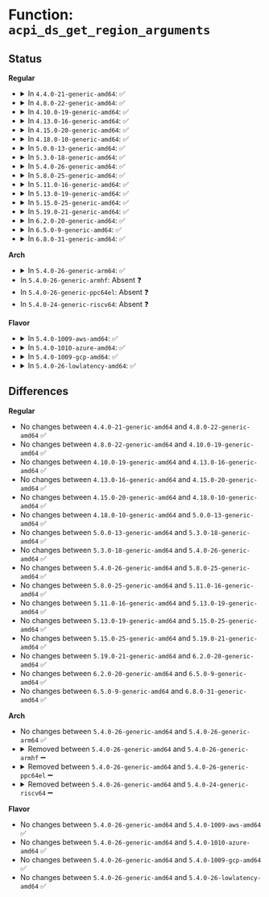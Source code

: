 # Function: <code>acpi_ds_get_region_arguments</code>

## Status
<b>Regular</b>
<ul>
<li>
<details>
<summary>In <code>4.4.0-21-generic-amd64</code>: ✅</summary>

```c
acpi_status acpi_ds_get_region_arguments(union acpi_operand_object * obj_desc)
```

```json
{
  "name": "acpi_ds_get_region_arguments",
  "collision_type": "Unique Global",
  "inline_type": "No",
  "funcs": [
    {
      "addr": 18446744071583610704,
      "name": "acpi_ds_get_region_arguments",
      "external": true,
      "loc": "drivers/acpi/acpica/dsargs.c:364",
      "file": "drivers/acpi/acpica/dsargs.c",
      "inline": "seen, unknown",
      "caller_inline": [],
      "caller_func": [
        "drivers/acpi/acpica/exconfig.c:acpi_ex_load_op",
        "drivers/acpi/acpica/nsinit.c:acpi_ns_init_one_object"
      ]
    }
  ],
  "symbols": [
    {
      "addr": 18446744071583610704,
      "name": "acpi_ds_get_region_arguments",
      "section": ".text",
      "bind": "STB_GLOBAL",
      "size": 92
    }
  ]
}
```
</details>
</li>
<li>
<details>
<summary>In <code>4.8.0-22-generic-amd64</code>: ✅</summary>

```c
acpi_status acpi_ds_get_region_arguments(union acpi_operand_object * obj_desc)
```

```json
{
  "name": "acpi_ds_get_region_arguments",
  "collision_type": "Unique Global",
  "inline_type": "No",
  "funcs": [
    {
      "addr": 18446744071583933810,
      "name": "acpi_ds_get_region_arguments",
      "external": true,
      "loc": "drivers/acpi/acpica/dsargs.c:364",
      "file": "drivers/acpi/acpica/dsargs.c",
      "inline": "seen, unknown",
      "caller_inline": [],
      "caller_func": [
        "drivers/acpi/acpica/exconfig.c:acpi_ex_load_op",
        "drivers/acpi/acpica/nsinit.c:acpi_ns_init_one_object"
      ]
    }
  ],
  "symbols": [
    {
      "addr": 18446744071583933810,
      "name": "acpi_ds_get_region_arguments",
      "section": ".text",
      "bind": "STB_GLOBAL",
      "size": 92
    }
  ]
}
```
</details>
</li>
<li>
<details>
<summary>In <code>4.10.0-19-generic-amd64</code>: ✅</summary>

```c
acpi_status acpi_ds_get_region_arguments(union acpi_operand_object * obj_desc)
```

```json
{
  "name": "acpi_ds_get_region_arguments",
  "collision_type": "Unique Global",
  "inline_type": "No",
  "funcs": [
    {
      "addr": 18446744071584075406,
      "name": "acpi_ds_get_region_arguments",
      "external": true,
      "loc": "drivers/acpi/acpica/dsargs.c:364",
      "file": "drivers/acpi/acpica/dsargs.c",
      "inline": "seen, unknown",
      "caller_inline": [],
      "caller_func": [
        "drivers/acpi/acpica/exconfig.c:acpi_ex_load_op",
        "drivers/acpi/acpica/nsinit.c:acpi_ns_init_one_object"
      ]
    }
  ],
  "symbols": [
    {
      "addr": 18446744071584075406,
      "name": "acpi_ds_get_region_arguments",
      "section": ".text",
      "bind": "STB_GLOBAL",
      "size": 92
    }
  ]
}
```
</details>
</li>
<li>
<details>
<summary>In <code>4.13.0-16-generic-amd64</code>: ✅</summary>

```c
acpi_status acpi_ds_get_region_arguments(union acpi_operand_object * obj_desc)
```

```json
{
  "name": "acpi_ds_get_region_arguments",
  "collision_type": "Unique Global",
  "inline_type": "No",
  "funcs": [
    {
      "addr": 18446744071584142151,
      "name": "acpi_ds_get_region_arguments",
      "external": true,
      "loc": "drivers/acpi/acpica/dsargs.c:365",
      "file": "drivers/acpi/acpica/dsargs.c",
      "inline": "seen, unknown",
      "caller_inline": [],
      "caller_func": [
        "drivers/acpi/acpica/exconfig.c:acpi_ex_load_op",
        "drivers/acpi/acpica/nsinit.c:acpi_ns_init_one_object"
      ]
    }
  ],
  "symbols": [
    {
      "addr": 18446744071584142151,
      "name": "acpi_ds_get_region_arguments",
      "section": ".text",
      "bind": "STB_GLOBAL",
      "size": 93
    }
  ]
}
```
</details>
</li>
<li>
<details>
<summary>In <code>4.15.0-20-generic-amd64</code>: ✅</summary>

```c
acpi_status acpi_ds_get_region_arguments(union acpi_operand_object * obj_desc)
```

```json
{
  "name": "acpi_ds_get_region_arguments",
  "collision_type": "Unique Global",
  "inline_type": "No",
  "funcs": [
    {
      "addr": 18446744071584418398,
      "name": "acpi_ds_get_region_arguments",
      "external": true,
      "loc": "drivers/acpi/acpica/dsargs.c:365",
      "file": "drivers/acpi/acpica/dsargs.c",
      "inline": "seen, unknown",
      "caller_inline": [],
      "caller_func": [
        "drivers/acpi/acpica/exconfig.c:acpi_ex_load_op",
        "drivers/acpi/acpica/exfldio.c:acpi_ex_access_region",
        "drivers/acpi/acpica/nsinit.c:acpi_ns_init_one_object"
      ]
    }
  ],
  "symbols": [
    {
      "addr": 18446744071584418398,
      "name": "acpi_ds_get_region_arguments",
      "section": ".text",
      "bind": "STB_GLOBAL",
      "size": 384
    }
  ]
}
```
</details>
</li>
<li>
<details>
<summary>In <code>4.18.0-10-generic-amd64</code>: ✅</summary>

```c
acpi_status acpi_ds_get_region_arguments(union acpi_operand_object * obj_desc)
```

```json
{
  "name": "acpi_ds_get_region_arguments",
  "collision_type": "Unique Global",
  "inline_type": "No",
  "funcs": [
    {
      "addr": 18446744071584641853,
      "name": "acpi_ds_get_region_arguments",
      "external": true,
      "loc": "drivers/acpi/acpica/dsargs.c:332",
      "file": "drivers/acpi/acpica/dsargs.c",
      "inline": "seen, unknown",
      "caller_inline": [],
      "caller_func": [
        "drivers/acpi/acpica/exconfig.c:acpi_ex_load_op",
        "drivers/acpi/acpica/exfldio.c:acpi_ex_access_region",
        "drivers/acpi/acpica/nsinit.c:acpi_ns_init_one_object"
      ]
    }
  ],
  "symbols": [
    {
      "addr": 18446744071584641853,
      "name": "acpi_ds_get_region_arguments",
      "section": ".text",
      "bind": "STB_GLOBAL",
      "size": 384
    }
  ]
}
```
</details>
</li>
<li>
<details>
<summary>In <code>5.0.0-13-generic-amd64</code>: ✅</summary>

```c
acpi_status acpi_ds_get_region_arguments(union acpi_operand_object * obj_desc)
```

```json
{
  "name": "acpi_ds_get_region_arguments",
  "collision_type": "Unique Global",
  "inline_type": "No",
  "funcs": [
    {
      "addr": 18446744071584741454,
      "name": "acpi_ds_get_region_arguments",
      "external": true,
      "loc": "drivers/acpi/acpica/dsargs.c:332",
      "file": "drivers/acpi/acpica/dsargs.c",
      "inline": "seen, unknown",
      "caller_inline": [],
      "caller_func": [
        "drivers/acpi/acpica/exconfig.c:acpi_ex_load_op",
        "drivers/acpi/acpica/exfldio.c:acpi_ex_access_region",
        "drivers/acpi/acpica/nsinit.c:acpi_ns_init_one_object"
      ]
    }
  ],
  "symbols": [
    {
      "addr": 18446744071584741454,
      "name": "acpi_ds_get_region_arguments",
      "section": ".text",
      "bind": "STB_GLOBAL",
      "size": 384
    }
  ]
}
```
</details>
</li>
<li>
<details>
<summary>In <code>5.3.0-18-generic-amd64</code>: ✅</summary>

```c
acpi_status acpi_ds_get_region_arguments(union acpi_operand_object * obj_desc)
```

```json
{
  "name": "acpi_ds_get_region_arguments",
  "collision_type": "Unique Global",
  "inline_type": "No",
  "funcs": [
    {
      "addr": 18446744071584943619,
      "name": "acpi_ds_get_region_arguments",
      "external": true,
      "loc": "drivers/acpi/acpica/dsargs.c:332",
      "file": "drivers/acpi/acpica/dsargs.c",
      "inline": "seen, unknown",
      "caller_inline": [],
      "caller_func": [
        "drivers/acpi/acpica/exconfig.c:acpi_ex_load_op",
        "drivers/acpi/acpica/exfldio.c:acpi_ex_access_region"
      ]
    }
  ],
  "symbols": [
    {
      "addr": 18446744071584943619,
      "name": "acpi_ds_get_region_arguments",
      "section": ".text",
      "bind": "STB_GLOBAL",
      "size": 385
    }
  ]
}
```
</details>
</li>
<li>
<details>
<summary>In <code>5.4.0-26-generic-amd64</code>: ✅</summary>

```c
acpi_status acpi_ds_get_region_arguments(union acpi_operand_object * obj_desc)
```

```json
{
  "name": "acpi_ds_get_region_arguments",
  "collision_type": "Unique Global",
  "inline_type": "No",
  "funcs": [
    {
      "addr": 18446744071585079411,
      "name": "acpi_ds_get_region_arguments",
      "external": true,
      "loc": "drivers/acpi/acpica/dsargs.c:332",
      "file": "drivers/acpi/acpica/dsargs.c",
      "inline": "seen, unknown",
      "caller_inline": [],
      "caller_func": [
        "drivers/acpi/acpica/exconfig.c:acpi_ex_load_op",
        "drivers/acpi/acpica/exfldio.c:acpi_ex_access_region"
      ]
    }
  ],
  "symbols": [
    {
      "addr": 18446744071585079411,
      "name": "acpi_ds_get_region_arguments",
      "section": ".text",
      "bind": "STB_GLOBAL",
      "size": 385
    }
  ]
}
```
</details>
</li>
<li>
<details>
<summary>In <code>5.8.0-25-generic-amd64</code>: ✅</summary>

```c
acpi_status acpi_ds_get_region_arguments(union acpi_operand_object * obj_desc)
```

```json
{
  "name": "acpi_ds_get_region_arguments",
  "collision_type": "Unique Global",
  "inline_type": "No",
  "funcs": [
    {
      "addr": 18446744071585783923,
      "name": "acpi_ds_get_region_arguments",
      "external": true,
      "loc": "drivers/acpi/acpica/dsargs.c:332",
      "file": "drivers/acpi/acpica/dsargs.c",
      "inline": "seen, unknown",
      "caller_inline": [],
      "caller_func": [
        "drivers/acpi/acpica/exconfig.c:acpi_ex_load_op",
        "drivers/acpi/acpica/exfldio.c:acpi_ex_setup_region"
      ]
    }
  ],
  "symbols": [
    {
      "addr": 18446744071585783923,
      "name": "acpi_ds_get_region_arguments",
      "section": ".text",
      "bind": "STB_GLOBAL",
      "size": 385
    }
  ]
}
```
</details>
</li>
<li>
<details>
<summary>In <code>5.11.0-16-generic-amd64</code>: ✅</summary>

```c
acpi_status acpi_ds_get_region_arguments(union acpi_operand_object * obj_desc)
```

```json
{
  "name": "acpi_ds_get_region_arguments",
  "collision_type": "Unique Global",
  "inline_type": "No",
  "funcs": [
    {
      "addr": 18446744071585904796,
      "name": "acpi_ds_get_region_arguments",
      "external": true,
      "loc": "drivers/acpi/acpica/dsargs.c:332",
      "file": "drivers/acpi/acpica/dsargs.c",
      "inline": "seen, unknown",
      "caller_inline": [],
      "caller_func": [
        "drivers/acpi/acpica/exconfig.c:acpi_ex_load_op",
        "drivers/acpi/acpica/exfldio.c:acpi_ex_setup_region"
      ]
    }
  ],
  "symbols": [
    {
      "addr": 18446744071585904796,
      "name": "acpi_ds_get_region_arguments",
      "section": ".text",
      "bind": "STB_GLOBAL",
      "size": 385
    }
  ]
}
```
</details>
</li>
<li>
<details>
<summary>In <code>5.13.0-19-generic-amd64</code>: ✅</summary>

```c
acpi_status acpi_ds_get_region_arguments(union acpi_operand_object * obj_desc)
```

```json
{
  "name": "acpi_ds_get_region_arguments",
  "collision_type": "Unique Global",
  "inline_type": "No",
  "funcs": [
    {
      "addr": 18446744071585782234,
      "name": "acpi_ds_get_region_arguments",
      "external": true,
      "loc": "drivers/acpi/acpica/dsargs.c:332",
      "file": "drivers/acpi/acpica/dsargs.c",
      "inline": "seen, unknown",
      "caller_inline": [],
      "caller_func": [
        "drivers/acpi/acpica/exconfig.c:acpi_ex_load_op",
        "drivers/acpi/acpica/exfldio.c:acpi_ex_setup_region"
      ]
    }
  ],
  "symbols": [
    {
      "addr": 18446744071585782234,
      "name": "acpi_ds_get_region_arguments",
      "section": ".text",
      "bind": "STB_GLOBAL",
      "size": 385
    }
  ]
}
```
</details>
</li>
<li>
<details>
<summary>In <code>5.15.0-25-generic-amd64</code>: ✅</summary>

```c
acpi_status acpi_ds_get_region_arguments(union acpi_operand_object * obj_desc)
```

```json
{
  "name": "acpi_ds_get_region_arguments",
  "collision_type": "Unique Global",
  "inline_type": "No",
  "funcs": [
    {
      "addr": 18446744071586267098,
      "name": "acpi_ds_get_region_arguments",
      "external": true,
      "loc": "drivers/acpi/acpica/dsargs.c:332",
      "file": "drivers/acpi/acpica/dsargs.c",
      "inline": "seen, unknown",
      "caller_inline": [],
      "caller_func": [
        "drivers/acpi/acpica/exconfig.c:acpi_ex_load_op",
        "drivers/acpi/acpica/exfldio.c:acpi_ex_setup_region"
      ]
    }
  ],
  "symbols": [
    {
      "addr": 18446744071586267098,
      "name": "acpi_ds_get_region_arguments",
      "section": ".text",
      "bind": "STB_GLOBAL",
      "size": 385
    }
  ]
}
```
</details>
</li>
<li>
<details>
<summary>In <code>5.19.0-21-generic-amd64</code>: ✅</summary>

```c
acpi_status acpi_ds_get_region_arguments(union acpi_operand_object * obj_desc)
```

```json
{
  "name": "acpi_ds_get_region_arguments",
  "collision_type": "Unique Global",
  "inline_type": "No",
  "funcs": [
    {
      "addr": 18446744071587510594,
      "name": "acpi_ds_get_region_arguments",
      "external": true,
      "loc": "drivers/acpi/acpica/dsargs.c:332",
      "file": "drivers/acpi/acpica/dsargs.c",
      "inline": "seen, unknown",
      "caller_inline": [],
      "caller_func": [
        "drivers/acpi/acpica/exconfig.c:acpi_ex_load_op",
        "drivers/acpi/acpica/exfldio.c:acpi_ex_setup_region"
      ]
    }
  ],
  "symbols": [
    {
      "addr": 18446744071587510594,
      "name": "acpi_ds_get_region_arguments",
      "section": ".text",
      "bind": "STB_GLOBAL",
      "size": 401
    }
  ]
}
```
</details>
</li>
<li>
<details>
<summary>In <code>6.2.0-20-generic-amd64</code>: ✅</summary>

```c
acpi_status acpi_ds_get_region_arguments(union acpi_operand_object * obj_desc)
```

```json
{
  "name": "acpi_ds_get_region_arguments",
  "collision_type": "Unique Global",
  "inline_type": "No",
  "funcs": [
    {
      "addr": 18446744071588785728,
      "name": "acpi_ds_get_region_arguments",
      "external": true,
      "loc": "drivers/acpi/acpica/dsargs.c:332",
      "file": "drivers/acpi/acpica/dsargs.c",
      "inline": "seen, unknown",
      "caller_inline": [],
      "caller_func": [
        "drivers/acpi/acpica/exconfig.c:acpi_ex_load_op",
        "drivers/acpi/acpica/exfldio.c:acpi_ex_setup_region"
      ]
    }
  ],
  "symbols": [
    {
      "addr": 18446744071588785728,
      "name": "acpi_ds_get_region_arguments",
      "section": ".text",
      "bind": "STB_GLOBAL",
      "size": 486
    }
  ]
}
```
</details>
</li>
<li>
<details>
<summary>In <code>6.5.0-9-generic-amd64</code>: ✅</summary>

```c
acpi_status acpi_ds_get_region_arguments(union acpi_operand_object * obj_desc)
```

```json
{
  "name": "acpi_ds_get_region_arguments",
  "collision_type": "Unique Global",
  "inline_type": "No",
  "funcs": [
    {
      "addr": 18446744071589075152,
      "name": "acpi_ds_get_region_arguments",
      "external": true,
      "loc": "drivers/acpi/acpica/dsargs.c:332",
      "file": "drivers/acpi/acpica/dsargs.c",
      "inline": "seen, unknown",
      "caller_inline": [],
      "caller_func": [
        "drivers/acpi/acpica/exconfig.c:acpi_ex_load_op",
        "drivers/acpi/acpica/exfldio.c:acpi_ex_setup_region"
      ]
    }
  ],
  "symbols": [
    {
      "addr": 18446744071589075152,
      "name": "acpi_ds_get_region_arguments",
      "section": ".text",
      "bind": "STB_GLOBAL",
      "size": 486
    }
  ]
}
```
</details>
</li>
<li>
<details>
<summary>In <code>6.8.0-31-generic-amd64</code>: ✅</summary>

```c
acpi_status acpi_ds_get_region_arguments(union acpi_operand_object * obj_desc)
```

```json
{
  "name": "acpi_ds_get_region_arguments",
  "collision_type": "Unique Global",
  "inline_type": "No",
  "funcs": [
    {
      "addr": 18446744071589380848,
      "name": "acpi_ds_get_region_arguments",
      "external": true,
      "loc": "drivers/acpi/acpica/dsargs.c:332",
      "file": "drivers/acpi/acpica/dsargs.c",
      "inline": "seen, unknown",
      "caller_inline": [],
      "caller_func": [
        "drivers/acpi/acpica/exconfig.c:acpi_ex_load_op",
        "drivers/acpi/acpica/exfldio.c:acpi_ex_setup_region"
      ]
    }
  ],
  "symbols": [
    {
      "addr": 18446744071589380848,
      "name": "acpi_ds_get_region_arguments",
      "section": ".text",
      "bind": "STB_GLOBAL",
      "size": 486
    }
  ]
}
```
</details>
</li>
</ul>
<b>Arch</b>
<ul>
<li>
<details>
<summary>In <code>5.4.0-26-generic-arm64</code>: ✅</summary>

```c
acpi_status acpi_ds_get_region_arguments(union acpi_operand_object * obj_desc)
```

```json
{
  "name": "acpi_ds_get_region_arguments",
  "collision_type": "Unique Global",
  "inline_type": "No",
  "funcs": [
    {
      "addr": 18446603336497482212,
      "name": "acpi_ds_get_region_arguments",
      "external": true,
      "loc": "drivers/acpi/acpica/dsargs.c:332",
      "file": "drivers/acpi/acpica/dsargs.c",
      "inline": "seen, unknown",
      "caller_inline": [],
      "caller_func": [
        "drivers/acpi/acpica/exconfig.c:acpi_ex_load_op"
      ]
    }
  ],
  "symbols": [
    {
      "addr": 18446603336497482212,
      "name": "acpi_ds_get_region_arguments",
      "section": ".text",
      "bind": "STB_GLOBAL",
      "size": 120
    }
  ]
}
```
</details>
</li>
<li>
In <code>5.4.0-26-generic-armhf</code>: Absent ❓
</li>
<li>
In <code>5.4.0-26-generic-ppc64el</code>: Absent ❓
</li>
<li>
In <code>5.4.0-24-generic-riscv64</code>: Absent ❓
</li>
</ul>
<b>Flavor</b>
<ul>
<li>
<details>
<summary>In <code>5.4.0-1009-aws-amd64</code>: ✅</summary>

```c
acpi_status acpi_ds_get_region_arguments(union acpi_operand_object * obj_desc)
```

```json
{
  "name": "acpi_ds_get_region_arguments",
  "collision_type": "Unique Global",
  "inline_type": "No",
  "funcs": [
    {
      "addr": 18446744071585007862,
      "name": "acpi_ds_get_region_arguments",
      "external": true,
      "loc": "drivers/acpi/acpica/dsargs.c:332",
      "file": "drivers/acpi/acpica/dsargs.c",
      "inline": "seen, unknown",
      "caller_inline": [],
      "caller_func": [
        "drivers/acpi/acpica/exconfig.c:acpi_ex_load_op"
      ]
    }
  ],
  "symbols": [
    {
      "addr": 18446744071585007862,
      "name": "acpi_ds_get_region_arguments",
      "section": ".text",
      "bind": "STB_GLOBAL",
      "size": 97
    }
  ]
}
```
</details>
</li>
<li>
<details>
<summary>In <code>5.4.0-1010-azure-amd64</code>: ✅</summary>

```c
acpi_status acpi_ds_get_region_arguments(union acpi_operand_object * obj_desc)
```

```json
{
  "name": "acpi_ds_get_region_arguments",
  "collision_type": "Unique Global",
  "inline_type": "No",
  "funcs": [
    {
      "addr": 18446744071584923510,
      "name": "acpi_ds_get_region_arguments",
      "external": true,
      "loc": "drivers/acpi/acpica/dsargs.c:332",
      "file": "drivers/acpi/acpica/dsargs.c",
      "inline": "seen, unknown",
      "caller_inline": [],
      "caller_func": [
        "drivers/acpi/acpica/exconfig.c:acpi_ex_load_op"
      ]
    }
  ],
  "symbols": [
    {
      "addr": 18446744071584923510,
      "name": "acpi_ds_get_region_arguments",
      "section": ".text",
      "bind": "STB_GLOBAL",
      "size": 97
    }
  ]
}
```
</details>
</li>
<li>
<details>
<summary>In <code>5.4.0-1009-gcp-amd64</code>: ✅</summary>

```c
acpi_status acpi_ds_get_region_arguments(union acpi_operand_object * obj_desc)
```

```json
{
  "name": "acpi_ds_get_region_arguments",
  "collision_type": "Unique Global",
  "inline_type": "No",
  "funcs": [
    {
      "addr": 18446744071585030995,
      "name": "acpi_ds_get_region_arguments",
      "external": true,
      "loc": "drivers/acpi/acpica/dsargs.c:332",
      "file": "drivers/acpi/acpica/dsargs.c",
      "inline": "seen, unknown",
      "caller_inline": [],
      "caller_func": [
        "drivers/acpi/acpica/exconfig.c:acpi_ex_load_op",
        "drivers/acpi/acpica/exfldio.c:acpi_ex_access_region"
      ]
    }
  ],
  "symbols": [
    {
      "addr": 18446744071585030995,
      "name": "acpi_ds_get_region_arguments",
      "section": ".text",
      "bind": "STB_GLOBAL",
      "size": 385
    }
  ]
}
```
</details>
</li>
<li>
<details>
<summary>In <code>5.4.0-26-lowlatency-amd64</code>: ✅</summary>

```c
acpi_status acpi_ds_get_region_arguments(union acpi_operand_object * obj_desc)
```

```json
{
  "name": "acpi_ds_get_region_arguments",
  "collision_type": "Unique Global",
  "inline_type": "No",
  "funcs": [
    {
      "addr": 18446744071585137155,
      "name": "acpi_ds_get_region_arguments",
      "external": true,
      "loc": "drivers/acpi/acpica/dsargs.c:332",
      "file": "drivers/acpi/acpica/dsargs.c",
      "inline": "seen, unknown",
      "caller_inline": [],
      "caller_func": [
        "drivers/acpi/acpica/exconfig.c:acpi_ex_load_op",
        "drivers/acpi/acpica/exfldio.c:acpi_ex_access_region"
      ]
    }
  ],
  "symbols": [
    {
      "addr": 18446744071585137155,
      "name": "acpi_ds_get_region_arguments",
      "section": ".text",
      "bind": "STB_GLOBAL",
      "size": 385
    }
  ]
}
```
</details>
</li>
</ul>

## Differences
<b>Regular</b>
<ul>
<li>
No changes between <code>4.4.0-21-generic-amd64</code> and <code>4.8.0-22-generic-amd64</code> ✅
</li>
<li>
No changes between <code>4.8.0-22-generic-amd64</code> and <code>4.10.0-19-generic-amd64</code> ✅
</li>
<li>
No changes between <code>4.10.0-19-generic-amd64</code> and <code>4.13.0-16-generic-amd64</code> ✅
</li>
<li>
No changes between <code>4.13.0-16-generic-amd64</code> and <code>4.15.0-20-generic-amd64</code> ✅
</li>
<li>
No changes between <code>4.15.0-20-generic-amd64</code> and <code>4.18.0-10-generic-amd64</code> ✅
</li>
<li>
No changes between <code>4.18.0-10-generic-amd64</code> and <code>5.0.0-13-generic-amd64</code> ✅
</li>
<li>
No changes between <code>5.0.0-13-generic-amd64</code> and <code>5.3.0-18-generic-amd64</code> ✅
</li>
<li>
No changes between <code>5.3.0-18-generic-amd64</code> and <code>5.4.0-26-generic-amd64</code> ✅
</li>
<li>
No changes between <code>5.4.0-26-generic-amd64</code> and <code>5.8.0-25-generic-amd64</code> ✅
</li>
<li>
No changes between <code>5.8.0-25-generic-amd64</code> and <code>5.11.0-16-generic-amd64</code> ✅
</li>
<li>
No changes between <code>5.11.0-16-generic-amd64</code> and <code>5.13.0-19-generic-amd64</code> ✅
</li>
<li>
No changes between <code>5.13.0-19-generic-amd64</code> and <code>5.15.0-25-generic-amd64</code> ✅
</li>
<li>
No changes between <code>5.15.0-25-generic-amd64</code> and <code>5.19.0-21-generic-amd64</code> ✅
</li>
<li>
No changes between <code>5.19.0-21-generic-amd64</code> and <code>6.2.0-20-generic-amd64</code> ✅
</li>
<li>
No changes between <code>6.2.0-20-generic-amd64</code> and <code>6.5.0-9-generic-amd64</code> ✅
</li>
<li>
No changes between <code>6.5.0-9-generic-amd64</code> and <code>6.8.0-31-generic-amd64</code> ✅
</li>
</ul>
<b>Arch</b>
<ul>
<li>
No changes between <code>5.4.0-26-generic-amd64</code> and <code>5.4.0-26-generic-arm64</code> ✅
</li>
<li>
<details>
<summary>Removed between <code>5.4.0-26-generic-amd64</code> and <code>5.4.0-26-generic-armhf</code> ➖</summary>

```c
acpi_status acpi_ds_get_region_arguments(union acpi_operand_object * obj_desc)
```
</details>
</li>
<li>
<details>
<summary>Removed between <code>5.4.0-26-generic-amd64</code> and <code>5.4.0-26-generic-ppc64el</code> ➖</summary>

```c
acpi_status acpi_ds_get_region_arguments(union acpi_operand_object * obj_desc)
```
</details>
</li>
<li>
<details>
<summary>Removed between <code>5.4.0-26-generic-amd64</code> and <code>5.4.0-24-generic-riscv64</code> ➖</summary>

```c
acpi_status acpi_ds_get_region_arguments(union acpi_operand_object * obj_desc)
```
</details>
</li>
</ul>
<b>Flavor</b>
<ul>
<li>
No changes between <code>5.4.0-26-generic-amd64</code> and <code>5.4.0-1009-aws-amd64</code> ✅
</li>
<li>
No changes between <code>5.4.0-26-generic-amd64</code> and <code>5.4.0-1010-azure-amd64</code> ✅
</li>
<li>
No changes between <code>5.4.0-26-generic-amd64</code> and <code>5.4.0-1009-gcp-amd64</code> ✅
</li>
<li>
No changes between <code>5.4.0-26-generic-amd64</code> and <code>5.4.0-26-lowlatency-amd64</code> ✅
</li>
</ul>
